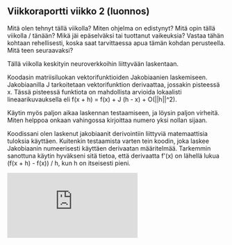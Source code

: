 
## Viikkoraportti viikko 2 (luonnos)

Mitä olen tehnyt tällä viikolla?
Miten ohjelma on edistynyt?
Mitä opin tällä viikolla / tänään?
Mikä jäi epäselväksi tai tuottanut vaikeuksia? Vastaa tähän kohtaan rehellisesti, koska saat tarvittaessa apua tämän kohdan perusteella.
Mitä teen seuraavaksi?

Tällä viikolla keskityin neuroverkkoihin liittyvään laskentaan.

Koodasin matriisiluokan vektorifunktioiden Jakobiaanien laskemiseen. Jakobiaanilla J tarkoitetaan vektorifunktion derivaattaa, jossakin pisteessä x. Tässä pisteessä funktiota on mahdollista arvioida lokaalisti lineaarikuvauksella eli f(x + h) = f(x) + J (h - x) + O(||h||^2).

Käytin myös paljon aikaa laskennan testaamiseen, ja löysin paljon virheitä. Miten helppoa onkaan vahingossa kirjoittaa numero yksi nollan sijaan. 

Koodissani olen laskenut jakobiaanit derivointiin liittyviä matemaattisia tuloksia käyttäen. Kuitenkin testaamista varten tein koodin, joka laskee Jakobiaanin numeerisesti käyttäen derivaatan määritelmää.
Tarkemmin sanottuna käytin hyväkseni sitä tietoa, että derivaatta f'(x) on lähellä lukua (f(x + h) - f(x)) / h, kun h on itseisesti pieni.

![moi](https://latex.codecogs.com/png.latex?%5Csum)
